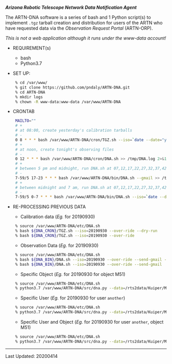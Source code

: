 ***Arizona Robotic Telescope Network Data Notification Agent***

The ARTN-DNA software is a series of bash and 1 Python script(s) to implement `.tgz` tarball creation and
distribution for users of the ARTN who have requested data via the *Observation Request Portal* (ARTN-ORP).

*This is not a web application although it runs under the www-data account!*

* REQUIREMENT(s)
   - bash
   - Python3.7

* SET UP:
    ```bash
     % cd /var/www/
     % git clone https://github.com/pndaly/ARTN-DNA.git
     % cd ARTN-DNA
     % mkdir logs
     % chown -R www-data:www-data /var/www/ARTN-DNA
    ```
 
* CRONTAB
    ```bash
     MAILTO=""
     # +
     # at 08:00, create yesterday's calibration tarballs
     # -
     0 8 * * * bash /var/www/ARTN-DNA/cron/TGZ.sh --iso=`date --date="yesterday" +\%Y\%m\%d` >> /tmp/DNA.log 2>&1
     # +
     # at noon, create tonight's observing files
     # -
     0 12 * * * bash /var/www/ARTN-DNA/cron/DNA.sh >> /tmp/DNA.log 2>&1
     # +
     # between 5 pm and midnight, run DNA.sh at 07,12,17,22,27,32,37,42,47,52,57 minutes past every hour
     # -
     7-59/5 17-23 * * * bash /var/www/ARTN-DNA/bin/DNA.sh --gmail >> /tmp/DNA.log 2>&1
     # +
     # between midnight and 7 am, run DNA.sh at 07,12,17,22,27,32,37,42,47,52,57 minutes past every hour for the previous day
     # -
     7-59/5 0-7 * * * bash /var/www/ARTN-DNA/bin/DNA.sh --iso=`date --date="yesterday" +\%Y\%m\%d` --gmail >> /tmp/DNA.log 2>&1
    ```

* RE-PROCESSING PREVIOUS DATA
    - Calibration data (*Eg.* for 20190930)
    ```bash
     % source /var/www/ARTN-DNA/etc/DNA.sh
     % bash ${DNA_CRON}/TGZ.sh --iso=20190930 --over-ride --dry-run
     % bash ${DNA_CRON}/TGZ.sh --iso=20190930 --over-ride
    ```
    - Observation Data (*Eg.* for 20190930)
    ```bash
     % source /var/www/ARTN-DNA/etc/DNA.sh
     % bash ${DNA_BIN}/DNA.sh --iso=20190930 --over-ride --send-gmail --dry-run
     % bash ${DNA_BIN}/DNA.sh --iso=20190930 --over-ride --send-gmail
    ```
    - Specific Object (*Eg.* for 20190930 for object M51)
    ```bash
     % source /var/www/ARTN-DNA/etc/DNA.sh
     % python3.7 /var/www/ARTN-DNA/src/dna.py --data=/rts2data/Kuiper/Mont4k/20190930 --json=/rts2data/Kuiper/Mont4k/20190930/.dna.json --iso=20190930 --telescope=Kuiper --instrument=Mont4k --object=M51
    ```

    - Specific User (*Eg.* for 20190930 for user `another`)
    ```bash
     % source /var/www/ARTN-DNA/etc/DNA.sh
     % python3.7 /var/www/ARTN-DNA/src/dna.py --data=/rts2data/Kuiper/Mont4k/20190930 --json=/rts2data/Kuiper/Mont4k/20190930/.dna.json --iso=20190930 --telescope=Kuiper --instrument=Mont4k --user=another
    ```

    - Specific User and Object (*Eg.* for 20190930 for user `another`, object M51)
    ```bash
     % source /var/www/ARTN-DNA/etc/DNA.sh
     % python3.7 /var/www/ARTN-DNA/src/dna.py --data=/rts2data/Kuiper/Mont4k/20190930 --json=/rts2data/Kuiper/Mont4k/20190930/.dna.json --iso=20190930 --telescope=Kuiper --instrument=Mont4k --object=M51 --user=another
    ```

------------------------------------------------------------------------------------------------------------------------

Last Updated: 20200414
